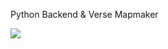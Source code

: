 Python Backend & Verse Mapmaker

![](https://komarev.com/ghpvc/?username=Reyzhehal&color=blueviolet&style=for-the-badge)
